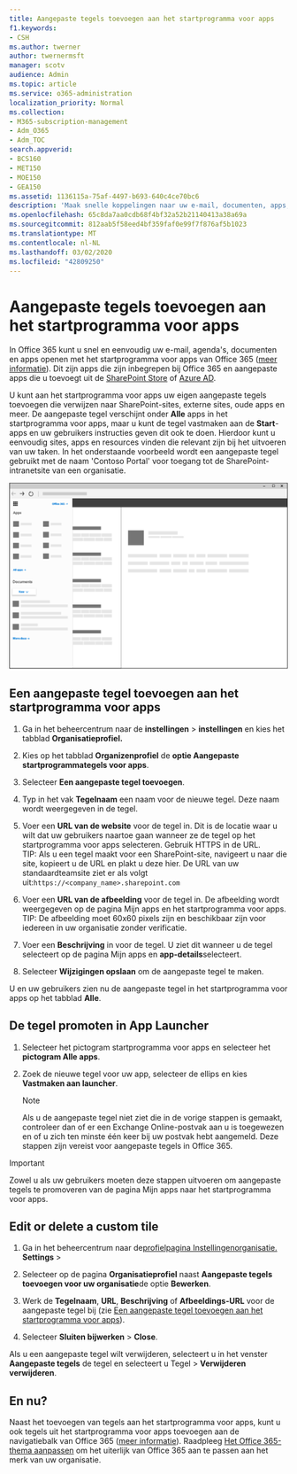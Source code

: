 ```yaml
---
title: Aangepaste tegels toevoegen aan het startprogramma voor apps
f1.keywords:
- CSH
ms.author: twerner
author: twernermsft
manager: scotv
audience: Admin
ms.topic: article
ms.service: o365-administration
localization_priority: Normal
ms.collection:
- M365-subscription-management
- Adm_O365
- Adm_TOC
search.appverid:
- BCS160
- MET150
- MOE150
- GEA150
ms.assetid: 1136115a-75af-4497-b693-640c4ce70bc6
description: 'Maak snelle koppelingen naar uw e-mail, documenten, apps, SharePoint-sites, externe sites en andere bronnen door aangepaste tegels toe te voegen aan het startprogramma voor apps. '
ms.openlocfilehash: 65c8da7aa0cdb68f4bf32a52b21140413a38a69a
ms.sourcegitcommit: 812aab5f58eed4bf359faf0e99f7f876af5b1023
ms.translationtype: MT
ms.contentlocale: nl-NL
ms.lasthandoff: 03/02/2020
ms.locfileid: "42809250"
---
```

# <a name="add-custom-tiles-to-the-app-launcher"></a>Aangepaste tegels toevoegen aan het startprogramma voor apps

In Office 365 kunt u snel en eenvoudig uw e-mail, agenda's, documenten en apps openen met het startprogramma voor apps van Office 365 ([meer informatie](https://support.office.com/article/79f12104-6fed-442f-96a0-eb089a3f476a.aspx)). Dit zijn apps die zijn inbegrepen bij Office 365 en aangepaste apps die u toevoegt uit de [SharePoint Store](https://support.office.com/article/dd98e50e-d3db-4ecb-9bb7-82b189822d43.aspx) of [Azure AD](https://msdn.microsoft.com/office/office365/howto/connect-your-app-to-o365-app-launcher).
  
U kunt aan het startprogramma voor apps uw eigen aangepaste tegels toevoegen die verwijzen naar SharePoint-sites, externe sites, oude apps en meer. De aangepaste tegel verschijnt onder **Alle** apps in het startprogramma voor apps, maar u kunt de tegel vastmaken aan de **Start**-apps en uw gebruikers instructies geven dit ook te doen. Hierdoor kunt u eenvoudig sites, apps en resources vinden die relevant zijn bij het uitvoeren van uw taken. In het onderstaande voorbeeld wordt een aangepaste tegel gebruikt met de naam 'Contoso Portal' voor toegang tot de SharePoint-intranetsite van een organisatie. 
  
![Startpictogram voor Office 365-apps](../../media/7acc06cc-ac7a-4c6e-8ea7-81570a5bdbab.png)
  
## <a name="add-a-custom-tile-to-the-app-launcher"></a>Een aangepaste tegel toevoegen aan het startprogramma voor apps

1. Ga in het beheercentrum naar de **instellingen** > **instellingen** en kies het tabblad **Organisatieprofiel.**
    
2. Kies op het tabblad **Organizenprofiel** de **optie Aangepaste startprogrammategels voor apps**.
  
3. Selecteer **Een aangepaste tegel toevoegen**. 
  
4. Typ in het vak **Tegelnaam** een naam voor de nieuwe tegel. Deze naam wordt weergegeven in de tegel. 
    
5. Voer een **URL van de website** voor de tegel in. Dit is de locatie waar u wilt dat uw gebruikers naartoe gaan wanneer ze de tegel op het startprogramma voor apps selecteren. Gebruik HTTPS in de URL.<br/>TIP: Als u een tegel maakt voor een SharePoint-site, navigeert u naar die site, kopieert u de URL en plakt u deze hier. De URL van uw standaardteamsite ziet er als volgt uit:`https://<company_name>.sharepoint.com` 
  
6. Voer een **URL van de afbeelding** voor de tegel in. De afbeelding wordt weergegeven op de pagina Mijn apps en het startprogramma voor apps.<br/>TIP: De afbeelding moet 60x60 pixels zijn en beschikbaar zijn voor iedereen in uw organisatie zonder verificatie.

7. Voer een **Beschrijving** in voor de tegel. U ziet dit wanneer u de tegel selecteert op de pagina Mijn apps en **app-details**selecteert. 
  
8. Selecteer **Wijzigingen opslaan** om de aangepaste tegel te maken. 
    
U en uw gebruikers zien nu de aangepaste tegel in het startprogramma voor apps op het tabblad **Alle**. 
  
## <a name="promote-the-tile-to-app-launcher"></a>De tegel promoten in App Launcher

1. Selecteer het pictogram startprogramma voor apps en selecteer het **pictogram Alle apps**. 
    
2. Zoek de nieuwe tegel voor uw app, selecteer de ellips en kies **Vastmaken aan launcher**.
  
    > [!NOTE]
    > Als u de aangepaste tegel niet ziet die in de vorige stappen is gemaakt, controleer dan of er een Exchange Online-postvak aan u is toegewezen en of u zich ten minste één keer bij uw postvak hebt aangemeld. Deze stappen zijn vereist voor aangepaste tegels in Office 365. 
  
> [!IMPORTANT]
> Zowel u als uw gebruikers moeten deze stappen uitvoeren om aangepaste tegels te promoveren van de pagina Mijn apps naar het startprogramma voor apps. 
  
## <a name="edit-or-delete-a-custom-tile"></a>Edit or delete a custom tile

1. Ga in het beheercentrum naar de<a href="https://go.microsoft.com/fwlink/p/?linkid=2067339" target="_blank">profielpagina Instellingenorganisatie.</a> **Settings** > 
    
2. Selecteer op de pagina **Organisatieprofiel** naast **Aangepaste tegels toevoegen voor uw organisatie**de optie **Bewerken**.

3. Werk de **Tegelnaam**, **URL**, **Beschrijving** of **Afbeeldings-URL** voor de aangepaste tegel bij (zie [Een aangepaste tegel toevoegen aan het startprogramma voor apps](#add-a-custom-tile-to-the-app-launcher)).
    
4. Selecteer **Sluiten bijwerken** \> **Close**. 
    
Als u een aangepaste tegel wilt verwijderen, selecteert u in het venster **Aangepaste tegels** de tegel en selecteert u Tegel > **Verwijderen** **verwijderen**. 
  
## <a name="whats-next"></a>En nu?

Naast het toevoegen van tegels aan het startprogramma voor apps, kunt u ook tegels uit het startprogramma voor apps toevoegen aan de navigatiebalk van Office 365 ([meer informatie](https://support.office.com/article/d536512c-b0f7-49fd-b8db-a8a967e23f23.aspx)). Raadpleeg [Het Office 365-thema aanpassen](../setup/customize-your-organization-theme.md) om het uiterlijk van Office 365 aan te passen aan het merk van uw organisatie.
  

